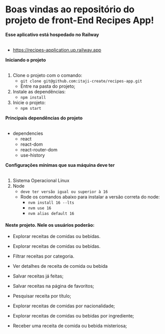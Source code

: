 # Boas vindas ao repositório do projeto de front-End Recipes App!

<summary><strong>Esse aplicativo está hospedado no Railway</strong></summary><br />

  - https://recipes-application.up.railway.app

<summary><strong> Iniciando o projeto</strong></summary><br />

1. Clone o projeto com o comando:
    * `git clone git@github.com:itaji-create/recipes-app.git`
    * Entre na pasta do projeto;
2. Instale as dependências:
    * `npm install`
3. Inicie o projeto:
    * `npm start`


<summary><strong>Principais dependências do projeto</strong></summary><br />

* dependencies
    - react
    - react-dom
    - react-router-dom
    - use-history


<summary><strong>Configurações mínimas que sua máquina deve ter</strong></summary><br />

1. Sistema Operacional Linux
2. Node
    * `deve ter versão igual ou superior à 16`
    * Rode os comandos abaixo para instalar a versão correta do node:
        * `nvm install 16 --lts`
        * `nvm use 16`
		* `nvm alias default 16`

<h4>Neste projeto. Nele os usuários poderão:</h4>

- Explorar receitas de comidas ou bebidas.

- Explorar receitas de comidas ou bebidas.

- Filtrar receitas por categoria.

- Ver detalhes de receita de comida ou bebida

- Salvar receitas já feitas;

- Salvar receitas na página de favoritos;

- Pesquisar receita por título;

- Explorar receitas de comidas por nacionalidade;

- Explorar receitas de comidas ou bebidas por ingrediente;

- Receber uma receita de comida ou bebida misteriosa;

